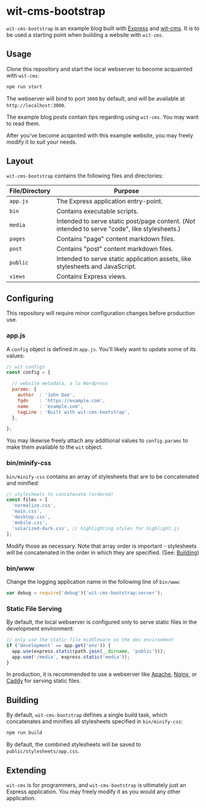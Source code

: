 wit-cms-bootstrap
=================
`wit-cms-bootstrap` is an example blog built with [Express][] and [wit-cms][]. It
is to be used a starting point when building a website with `wit-cms`.


Usage
-----
Clone this repository and start the local webserver to become acquainted with
`wit-cms`:

```sh
npm run start
```

The webserver will bind to port `3000` by default, and will be available at
`http://localhost:3000`.

The example blog posts contain tips regarding using `wit-cms`. You may want to
read them.

After you've become acqainted with this example website, you may freely modify
it to suit your needs.


Layout
------
`wit-cms-bootstrap` contains the following files and directories:

File/Directory | Purpose 
---------------|--------
`app.js`       | The Express application entry-point.
`bin`          | Contains executable scripts.
`media`        | Intended to serve static post/page content. (_Not_ intended to serve "code", like stylesheets.)
`pages`        | Contains "page" content markdown files.
`post`         | Contains "post" content markdown files.
`public`       | Intended to serve static application assets, like stylesheets and JavaScript.
`views`        | Contains Express views.


Configuring
-----------
This repository will require minor configuration changes before production use.

### app.js ###
A `config` object is defined in `app.js`. You'll likely want to update some of
its values:

```javascript
// wit configs
const config = {

  // website metadata, a la Wordpress
  params: {
    author  : 'John Doe',
    fqdn    : 'https://example.com',
    name    : 'example.com',
    tagLine : 'Built with wit-cms-bootstrap',
  },

};
```

You may likewise freely attach any additional values to `config.params` to make
them available to the `wit` object.

### bin/minify-css ###
`bin/minify-css` contains an array of stylesheets that are to be concatenated
and minified:

```javascript
// stylesheets to concatenate (ordered)
const files = [
  'normalize.css',
  'main.css',
  'desktop.css',
  'mobile.css',
  'solarized-dark.css', // highlighting styles for highlight.js
];
```

Modify those as necessary. Note that array order is important - stylesheets
will be concatenated in the order in which they are specified. (See: <a
href='#building'>Building</a>)

### bin/www ###
Change the logging application name in the following line of `bin/www`:

```javascript
var debug = require('debug')('wit-cms-bootstrap:server');
```

### Static File Serving ###
By default, the local webserver is configured only to serve static files in the
development environment:

```javascript
// only use the static-file middleware on the dev environment
if ('development' == app.get('env')) {
  app.use(express.static(path.join(__dirname, 'public')));
  app.use('/media', express.static('media'));
}
```

In production, it is recommended to use a webserver like [Apache][], [Nginx][],
or [Caddy][] for serving static files.


Building
--------
By default, `wit-cms-bootstrap` defines a single build task, which concatenates and
minifies all stylesheets specified in `bin/minify-css`:

```sh
npm run build
```

By default, the combined stylesheets will be saved to
`public/stylesheets/app.css`.


Extending
---------
`wit-cms` is for programmers, and `wit-cms-bootstrap` is ultimately just an Express
application. You may freely modify it as you would any other application.


[Apache]:  https://httpd.apache.org/
[Caddy]:   https://caddyserver.com/
[Express]: https://expressjs.com/
[Nginx]:   https://www.nginx.com/
[hljs]:    https://highlightjs.org/ 
[wit-cms]: https://github.com/chrisallenlane/wit-cms
